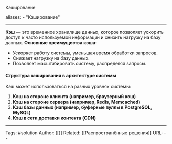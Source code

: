 Кэширование

aliases: 
	- "Кэширование"

---
**Кэш** — это временное хранилище данных, которое позволяет ускорить доступ к часто используемой информации и снизить нагрузку на базу данных.
**Основные преимущества кэша:**
- Ускоряет работу системы, уменьшая время обработки запросов.
- Снижает нагрузку на базу данных.
- Позволяет масштабировать систему, распределяя запросы.

#### **Структура кэширования в архитектуре системы**
Кэш может использоваться на разных уровнях системы:
1. **Кэш на стороне клиента (например, браузерный кэш)**
2. **Кэш на стороне сервера (например, Redis, Memcached)**
3. **Кэш базы данных (например, буферные пуллы в PostgreSQL, MySQL)**
4. **Кэш в сети доставки контента (CDN)**

---

Tags:  #solution
Author: [[]]
Related: [[Распространённые решения]]
URL: -- 